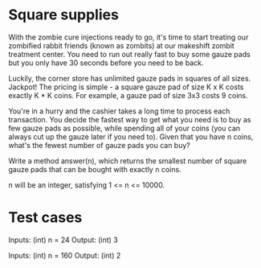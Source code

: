 Square supplies
===============

With the zombie cure injections ready to go, it's time to start treating our
zombified rabbit friends (known as zombits) at our makeshift zombit treatment
center. You need to run out really fast to buy some gauze pads but you only
have 30 seconds before you need to be back.

Luckily, the corner store has unlimited gauze pads in squares of all sizes.
Jackpot! The pricing is simple - a square gauze pad of size K x K costs
exactly K * K coins. For example, a gauze pad of size 3x3 costs 9 coins.

You're in a hurry and the cashier takes a long time to process each
transaction. You decide the fastest way to get what you need is to buy as
few gauze pads as possible, while spending all of your coins (you can always
cut up the gauze later if you need to). Given that you have n coins, what's
the fewest number of gauze pads you can buy?

Write a method answer(n), which returns the smallest number of square gauze
pads that can be bought with exactly n coins.

n will be an integer, satisfying 1 <= n <= 10000.

Test cases
==========

Inputs:
    (int) n = 24
Output:
    (int) 3

Inputs:
    (int) n = 160
Output:
    (int) 2
